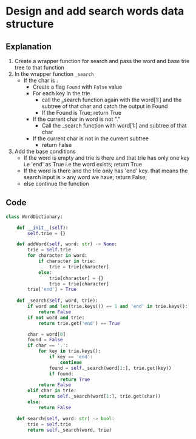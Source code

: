 # Design and add search words data structure

## Explanation
1. Create a wrapper function for search and pass the word and base trie tree to that function
2. In the wrapper function `_search`
    - If the char is .
        - Create a flag `Found` with `False` value
        - For each key in the trie
            - call the _search function again with the word[1:] and the subtree of that char and catch the output in Found
            - If the Found is True; return True
        - If the current char in word is not "."
            - Call the _search function with word[1:] and subtree of that char
        - If the current char is not in the current subtree
            - return False
3. Add the base conditions
    - If the word is empty and trie is there and that trie has only one key i.e 'end' as True i.e the word exists; return True
    - If the word is there and the trie only has 'end' key. that means the search input is > any word we have; return False;
    - else continue the function

## Code
```python
class WordDictionary:

    def __init__(self):
        self.trie = {}

    def addWord(self, word: str) -> None:
        trie = self.trie
        for character in word:
            if character in trie:
                trie = trie[character]
            else:
                trie[character] = {}
                trie = trie[character]
        trie['end'] = True
        
    def _search(self, word, trie):
        if word and len(trie.keys()) == 1 and 'end' in trie.keys():
            return False
        if not word and trie:
            return trie.get('end') == True

        char = word[0]
        found = False
        if char == '.':
            for key in trie.keys():
                if key == 'end':
                    continue
                found = self._search(word[1:], trie.get(key))
                if found:
                    return True
            return False
        elif char in trie:
            return self._search(word[1:], trie.get(char))
        else:
            return False

    def search(self, word: str) -> bool:
        trie = self.trie
        return self._search(word, trie)
```